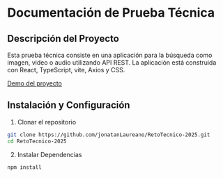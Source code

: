 # Documentación de Prueba Técnica
## Descripción del Proyecto

Esta prueba técnica consiste en una aplicación para  la búsqueda como imagen, video o audio utilizando  API REST. La aplicación está construida con React, TypeScript, vite, Axios y CSS.

[Demo del proyecto]( )

## Instalación y Configuración
1. Clonar el repositorio
  ```bash
  git clone https://github.com/jonatanLaureano/RetoTecnico-2025.git
  cd RetoTecnico-2025
  ```

2. Instalar Dependencias
  ```bash
  npm install
  ```

